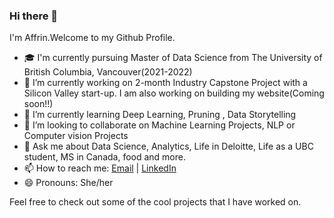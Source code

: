 ### Hi there 👋

I'm Affrin.Welcome to my Github Profile.

<!--
**Affrin101/Affrin101** is a ✨ _special_ ✨ repository because its `README.md` (this file) appears on your GitHub profile.

Here are some ideas to get you started:
-->
- 🎓 I'm currently pursuing Master of Data Science from The University of British Columbia, Vancouver(2021-2022)
- 🔭 I’m currently working on 2-month Industry Capstone Project with a Silicon Valley start-up. I am also working on building my website(Coming soon!!)
- 🌱 I’m currently learning Deep Learning, Pruning , Data Storytelling
- 👯 I’m looking to collaborate on Machine Learning Projects, NLP or Computer vision Projects
- 💬 Ask me about Data Science, Analytics, Life in Deloitte, Life as a UBC student, MS in Canada, food and more.
- 📫 How to reach me: [Email](affrinsultana1@gmail.com) | [LinkedIn](https://www.linkedin.com/in/affrinsultana/)
- 😄 Pronouns: She/her

Feel free to check out some of the cool projects that I have worked on.


